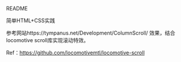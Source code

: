 README

简单HTML+CSS实践

参考网站https://tympanus.net/Development/ColumnScroll/ 效果，结合locomotive scroll库实现滚动特效。 

Ref：https://github.com/locomotivemtl/locomotive-scroll

